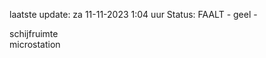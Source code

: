 laatste update: 
za 11-11-2023  1:04   uur 
Status: FAALT - geel - 
<div class="service Y">schijfruimte</div><div class="service Y">microstation</div>